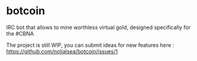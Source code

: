 # botcoin
IRC bot that allows to mine worthless virtual gold, designed specifically for the #CBNA

The project is still WIP, you can submit ideas for new features here : https://github.com/nolialsea/botcoin/issues/1
